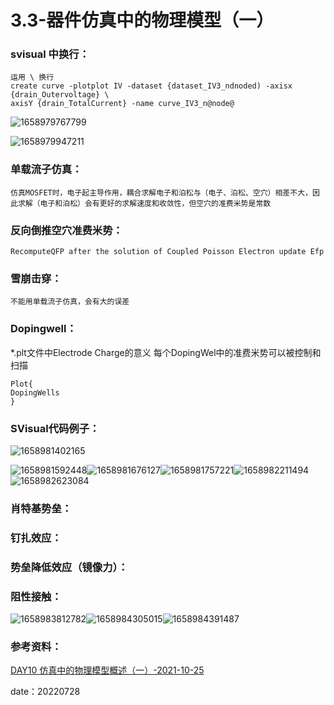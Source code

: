 # 3.3-器件仿真中的物理模型（一）

### **svisual 中换行：**

```scheme{.line-numbers}
运用 \ 换行
create curve -plotplot IV -dataset {dataset_IV3_ndnoded) -axisx {drain_Outervoltage} \
axisY {drain_TotalCurrent} -name curve_IV3_n@node@
```

![1658979767799](image/3.3-器件仿真中的物理模型（一）/1658979767799.png)

![1658979947211](image/3.3-器件仿真中的物理模型（一）/1658979947211.png)

### **单载流子仿真：**

```scheme{.line-numbers}
仿真MOSFET时，电子起主导作用，耦合求解电子和泊松与（电子、泊松、空穴）相差不大，因此求解（电子和泊松）会有更好的求解速度和收敛性，但空穴的准费米势是常数
```

### **反向倒推空穴准费米势：**

```scheme{.line-numbers}
RecomputeQFP after the solution of Coupled Poisson Electron update Efp
```

### **雪崩击穿：**

```scheme{.line-numbers}
不能用单载流子仿真，会有大的误差
```

### **Dopingwell：**

*.plt文件中Electrode Charge的意义
每个DopingWel中的准费米势可以被控制和扫描

```scheme{.line-numbers}
Plot{
DopingWells
}
```

### **SVisual代码例子：**

![1658981402165](image/3.3-器件仿真中的物理模型（一）/1658981402165.png)

![1658981592448](image/3.3-器件仿真中的物理模型（一）/1658981592448.png)![1658981676127](image/3.3-器件仿真中的物理模型（一）/1658981676127.png)![1658981757221](image/3.3-器件仿真中的物理模型（一）/1658981757221.png)![1658982211494](image/3.3-器件仿真中的物理模型（一）/1658982211494.png)![1658982623084](image/3.3-器件仿真中的物理模型（一）/1658982623084.png)

### **肖特基势垒：**

### **钉扎效应：**

### **势垒降低效应（镜像力）：**

### **阻性接触：**

![1658983812782](image/3.3-器件仿真中的物理模型（一）/1658983812782.png)![1658984305015](image/3.3-器件仿真中的物理模型（一）/1658984305015.png)![1658984391487](image/3.3-器件仿真中的物理模型（一）/1658984391487.png)

### 参考资料：

[DAY10 仿真中的物理模型概述（一）-2021-10-25](F:/%E5%AD%A6%E4%B9%A0%E8%B5%84%E6%BA%90/%E5%B7%A5%E5%85%B7%E7%94%B5%E5%AD%90%E4%B9%A6/sentaurus%E5%BB%BA%E6%A8%A1%E5%AD%A6%E4%B9%A0%E8%B5%84%E6%96%99/%E8%B5%84%E6%96%99/pdf%E8%B5%84%E6%96%99/DAY10%20%E4%BB%BF%E7%9C%9F%E4%B8%AD%E7%9A%84%E7%89%A9%E7%90%86%E6%A8%A1%E5%9E%8B%E6%A6%82%E8%BF%B0%EF%BC%88%E4%B8%80%EF%BC%89-2021-10-25.pdf "提示词")

date：20220728
